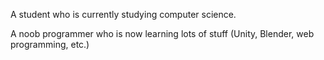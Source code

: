 A student who is currently studying computer science.

A noob programmer who is now learning lots of stuff (Unity, Blender, web programming, etc.)


<!---
NeedSuqqort/NeedSuqqort is a ✨ special ✨ repository because its `README.md` (this file) appears on your GitHub profile.
You can click the Preview link to take a look at your changes.
--->
